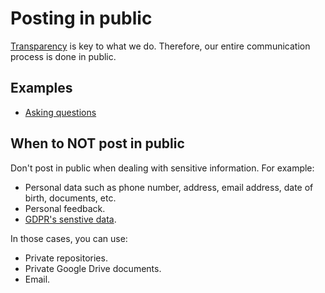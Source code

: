 # Posting in public

[Transparency](../../about/values.md#transparency) is key to what we do.
Therefore, our entire communication process is done in public.

## Examples

- [Asking questions](./asking-questions.md)

## When to NOT post in public

Don't post in public when dealing with sensitive information. For example:

- Personal data such as phone number, address, email address, date of birth, documents, etc.
- Personal feedback.
- [GDPR's senstive data](https://ec.europa.eu/info/law/law-topic/data-protection/reform/rules-business-and-organisations/legal-grounds-processing-data/sensitive-data/what-personal-data-considered-sensitive_en).

In those cases, you can use:

- Private repositories.
- Private Google Drive documents.
- Email.

